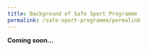 ```yaml
---
title: Background of Safe Sport Programme
permalink: /safe-sport-programme/permalink
---
```

**Coming soon...**